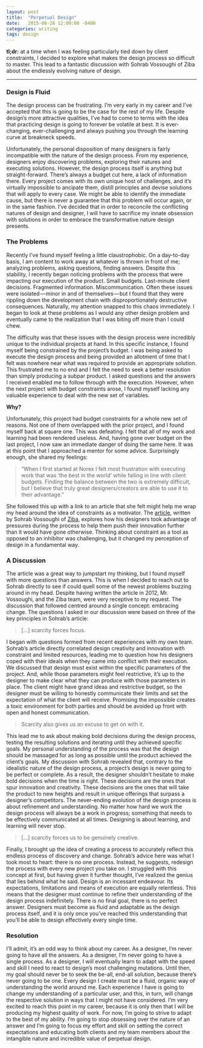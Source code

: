 ```yaml
---
layout: post
title:  "Perpetual Design"
date:   2015-08-28 12:00:00 -0400
categories: writing
tags: design
---
```

**tl;dr:** at a time when I was feeling particularly tied down by client constraints, I decided to explore what makes the design process so difficult to master. This lead to a fantastic discussion with Sohrab Vossoughi of Ziba about the endlessly evolving nature of design.

<hr>

### Design is Fluid

The design process can be frustrating. I’m very early in my career and I’ve accepted that this is going to be the case for the rest of my life. Despite design’s more attractive qualities, I’ve had to come to terms with the idea that practicing design is going to forever be volatile at best. It is ever-changing, ever-challenging and always pushing you through the learning curve at breakneck speeds.

Unfortunately, the personal disposition of many designers is fairly incompatible with the nature of the design process. From my experience, designers enjoy discovering problems, exploring their natures and executing solutions. However, the design process itself is anything but straight-forward. There’s always a budget cut here, a lack of information there. Every project comes with its own unique host of challenges, and it’s virtually impossible to ancipate them, distill principles and devise solutions that will apply to every case. We might be able to identify the immediate cause, but there is never a guarantee that this problem will occur again, or in the same fashion.
I’ve decided that in order to reconcile the conflicting natures of design and designer, I will have to sacrifice my innate obsession with solutions in order to embrace the transformative nature design presents.

### The Problems

Recently I’ve found myself feeling a little claustrophobic. On a day-to-day basis, I am content to work away at whatever is thrown in front of me; analyzing problems, asking questions, finding answers. Despite this stability, I recently began noticing problems with the process that were impacting our execution of the product. Small budgets. Last-minute client decisions. Fragmented information. Miscommunication. Often these issues were isolated — minor in and of themselves — but I found that they were rippling down the development chain with disproportionately destructive consequences. Naturally, my attention snapped to this chaos immediately. I began to look at these problems as I would any other design problem and eventually came to the realization that I was biting off more than I could chew.

The difficulty was that these issues with the design process were incredibly unique to the individual projects at hand. In this specific instance, I found myself being constrained by the project’s budget. I was being asked to execute the design process and being provided an allotment of time that I felt was nowhere near what was required to provide an appropriate solution. This frustrated me to no end and I felt the need to seek a better resolution than simply producing a subpar product. I asked questions and the answers I received enabled me to follow through with the execution. However, when the next project with budget constraints arose, I found myself lacking any valuable experience to deal with the new set of variables.

**Why?**

Unfortunately, this project had budget constraints for a whole new set of reasons. Not one of them overlapped with the prior project, and I found myself back at square one. This was defeating. I felt that all of my work and learning had been rendered useless. And, having gone over budget on the last project, I now saw an immediate danger of doing the same here. It was at this point that I approached a mentor for some advice. Surprisingly enough, she shared my feelings:

>“When I first started at Norex I felt most frustration with executing work that was ‘the best in the world’ while falling in line with client budgets. Finding the balance between the two is extremely difficult, but I believe that truly great designers/creators are able to use it to their advantage.”

She followed this up with a link to an article that she felt might help me wrap my head around the idea of constraints as a motivator. The [article](//hbr.org/2012/03/the-silver-lining-to-scarcity), written by Sohrab Vossoughi of [Ziba](//www.ziba.com/), explores how his designers took advantage of pressures during the process to help them push their innovation further than it would have gone otherwise. Thinking about constraint as a tool as opposed to an inhibitor was challenging, but it changed my perception of design in a fundamental way.

### A Discussion

The article was a great way to jumpstart my thinking, but I found myself with more questions than answers. This is when I decided to reach out to Sohrab directly to see if could quell some of the newest problems buzzing around in my head. Despite having written the article in 2012, Mr. Vossoughi, and the Ziba team, were very receptive to my request. The discussion that followed centred around a single concept: embracing change. The questions I asked in our discussion were based on three of the key principles in Sohrab’s article:

>[…] scarcity forces focus.

I began with questions formed from recent experiences with my own team. Sohrab’s article directly correlated design creativity and innovation with constraint and limited resources, leading me to question how his designers coped with their ideals when they came into conflict with their execution. We discussed that design must exist within the specific parameters of the project. And, while those parameters might feel restrictive, it’s up to the designer to make clear what they can produce with those parameters in place. The client might have grand ideas and restrictive budget, so the designer must be willing to honestly communicate their limits and set the expectation of what the client will receive. Promising the impossible creates a toxic environment for both parties and should be avoided up front with open and honest communication.

>Scarcity also gives us an excuse to get on with it.

This lead me to ask about making bold decisions during the design process, testing the resulting solutions and iterating until they achieved specific goals. My personal understanding of the process was that the design should be massaged for as long as possible until the product achieved the client’s goals. My discussion with Sohrab revealed that, contrary to the idealistic nature of the design process, a project’s design is never going to be perfect or complete. As a result, the designer shouldn’t hesitate to make bold decisions when the time is right. These decisions are the ones that spur innovation and creativity. These decisions are the ones that will take the product to new heights and result in unique offerings that surpass a designer’s competitors. The never-ending evolution of the design process is about refinement and understanding. No matter how hard we work the design process will always be a work in progress; something that needs to be effectively communicated at all times. Designing is about learning, and learning will never stop.

>[…] scarcity forces us to be genuinely creative.

Finally, I brought up the idea of creating a process to accurately reflect this endless process of discovery and change. Sohrab’s advice here was what I took most to heart: there is no one process. Instead, he suggests, redesign the process with every new project you take on. I struggled with this concept at first, but having given it further thought, I’ve realized the genius that lies behind what he said. Design is an incessant endeavour. Its expectations, limitations and means of execution are equally relentless. This means that the designer must continue to refine their understanding of the design process indefinitely. There is no final goal, there is no perfect answer. Designers must become as fluid and adaptable as the design process itself, and it is only once you’ve reached this understanding that you’ll be able to design effectively every single time.

### Resolution

I’ll admit, it’s an odd way to think about my career. As a designer, I’m never going to have all the answers. As a designer, I’m never going to have a single process. As a designer, I will eventually learn to adapt with the speed and skill I need to react to design’s most challenging mutations. Until then, my goal should never be to seek the be-all, end-all solution, because there’s never going to be one. Every design I create must be a fluid, organic way of understanding the world around me. Each experience I have is going to change my understanding of a particular user, and this, in turn, will change the respective solution in ways that I might not have considered. I’m very excited to reach this point in my career, because it is only then that I will be producing my highest quality of work. For now, I’m going to strive to adapt to the best of my ability. I’m going to stop obsessing over the nature of an answer and I’m going to focus my effort and skill on setting the correct expectations and educating both clients and my team members about the intangible nature and incredible value of perpetual design.
